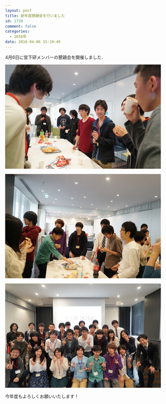 ```yaml
---
layout: post
title: 新年度懇親会を行いました
id: 1739
comment: false
categories:
  - 2016年
date: 2016-04-06 15:19:49
---
```


4月6日に宮下研メンバーの懇親会を開催しました．

[![20160406,IC2](/wp-content/uploads/2016/04/20160406IC2.jpg)](/wp-content/uploads/2016/04/20160406IC2.jpg)

[![20160406,IC3](/wp-content/uploads/2016/04/20160406IC3.jpg)](/wp-content/uploads/2016/04/20160406IC3.jpg)

[![20160406,IC](/wp-content/uploads/2016/04/20160406IC.jpg)](/wp-content/uploads/2016/04/20160406IC.jpg)

今年度もよろしくお願いいたします！
